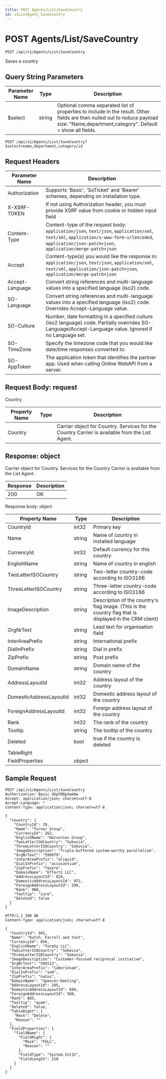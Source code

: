 ```yaml
---
title: POST Agents/List/SaveCountry
id: v1ListAgent_SaveCountry
---
```


# POST Agents/List/SaveCountry

```http
POST /api/v1/Agents/List/SaveCountry
```

Saves a country







## Query String Parameters

| Parameter Name | Type |  Description |
|----------------|------|--------------|
| $select | string |  Optional comma separated list of properties to include in the result. Other fields are then nulled out to reduce payload size: "Name,department,category". Default = show all fields. |

```http
POST /api/v1/Agents/List/SaveCountry?$select=name,department,category/id
```


## Request Headers

| Parameter Name | Description |
|----------------|-------------|
| Authorization  | Supports 'Basic', 'SoTicket' and 'Bearer' schemes, depending on installation type. |
| X-XSRF-TOKEN   | If not using Authorization header, you must provide XSRF value from cookie or hidden input field |
| Content-Type | Content-type of the request body: `application/json`, `text/json`, `application/xml`, `text/xml`, `application/x-www-form-urlencoded`, `application/json-patch+json`, `application/merge-patch+json` |
| Accept         | Content-type(s) you would like the response in: `application/json`, `text/json`, `application/xml`, `text/xml`, `application/json-patch+json`, `application/merge-patch+json` |
| Accept-Language | Convert string references and multi-language values into a specified language (iso2) code. |
| SO-Language | Convert string references and multi-language values into a specified language (iso2) code. Overrides Accept-Language value. |
| SO-Culture | Number, date formatting in a specified culture (iso2 language) code. Partially overrides SO-Language/Accept-Language value. Ignored if no Language set. |
| SO-TimeZone | Specify the timezone code that you would like date/time responses converted to. |
| SO-AppToken | The application token that identifies the partner app. Used when calling Online WebAPI from a server. |

## Request Body: request  

Country 

| Property Name | Type |  Description |
|----------------|------|--------------|
| Country |  | Carrier object for Country. Services for the Country Carrier is available from the <see cref="T:SuperOffice.CRM.Services.IListAgent">List Agent</see>. |


## Response: object

Carrier object for Country.
Services for the Country Carrier is available from the <see cref="T:SuperOffice.CRM.Services.IListAgent">List Agent</see>.

| Response | Description |
|----------------|-------------|
| 200 | OK |

Response body: object

| Property Name | Type |  Description |
|----------------|------|--------------|
| CountryId | int32 | Primary key |
| Name | string | Name of country in installed language |
| CurrencyId | int32 | Default currency for this country |
| EnglishName | string | Name of country in english |
| TwoLetterISOCountry | string | Two-letter country-code according to ISO3166 |
| ThreeLetterISOCountry | string | Three-letter country-code according to ISO3166 |
| ImageDescription | string | Description of the country's flag image. (This is the country flag that is displayed in the CRM client) |
| OrgNrText | string | Lead text for organisation field |
| InterAreaPrefix | string | International prefix |
| DialInPrefix | string | Dial in prefix |
| ZipPrefix | string | Post prefix |
| DomainName | string | Domain name of the country |
| AddressLayoutId | int32 | Address layout of the country |
| DomesticAddressLayoutId | int32 | Domestic address layout of the country |
| ForeignAddressLayoutId | int32 | Foreign address layout of the country |
| Rank | int32 | The rank of the country |
| Tooltip | string | The tooltip of the country |
| Deleted | bool | true if the country is deleted |
| TableRight |  |  |
| FieldProperties | object |  |

## Sample Request

```http!
POST /api/v1/Agents/List/SaveCountry
Authorization: Basic dGplMDpUamUw
Accept: application/json; charset=utf-8
Accept-Language: *
Content-Type: application/json; charset=utf-8

{
  "Country": {
    "CountryId": 29,
    "Name": "Turner Group",
    "CurrencyId": 262,
    "EnglishName": "Halvorson Group",
    "TwoLetterISOCountry": "Sokovia",
    "ThreeLetterISOCountry": "Sokovia",
    "ImageDescription": "Triple-buffered system-worthy parallelism",
    "OrgNrText": "599979",
    "InterAreaPrefix": "aliquid",
    "DialInPrefix": "accusantium",
    "ZipPrefix": "facere",
    "DomainName": "Effertz LLC",
    "AddressLayoutId": 824,
    "DomesticAddressLayoutId": 972,
    "ForeignAddressLayoutId": 299,
    "Rank": 980,
    "Tooltip": "iure",
    "Deleted": false
  }
}
```

```http_
HTTP/1.1 200 OK
Content-Type: application/json; charset=utf-8

{
  "CountryId": 941,
  "Name": "Kutch, Farrell and Yost",
  "CurrencyId": 656,
  "EnglishName": "Torphy LLC",
  "TwoLetterISOCountry": "Sokovia",
  "ThreeLetterISOCountry": "Sokovia",
  "ImageDescription": "Customer-focused reciprocal initiative",
  "OrgNrText": "595512",
  "InterAreaPrefix": "laboriosam",
  "DialInPrefix": "sed",
  "ZipPrefix": "natus",
  "DomainName": "Spencer-Keeling",
  "AddressLayoutId": 285,
  "DomesticAddressLayoutId": 694,
  "ForeignAddressLayoutId": 508,
  "Rank": 885,
  "Tooltip": "quam",
  "Deleted": false,
  "TableRight": {
    "Mask": "Delete",
    "Reason": ""
  },
  "FieldProperties": {
    "fieldName": {
      "FieldRight": {
        "Mask": "FULL",
        "Reason": ""
      },
      "FieldType": "System.Int32",
      "FieldLength": 210
    }
  }
}
```
